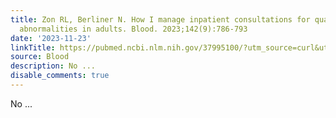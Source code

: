 ```yaml
---
title: Zon RL, Berliner N. How I manage inpatient consultations for quantitative neutrophil
  abnormalities in adults. Blood. 2023;142(9):786-793
date: '2023-11-23'
linkTitle: https://pubmed.ncbi.nlm.nih.gov/37995100/?utm_source=curl&utm_medium=rss&utm_campaign=journals&utm_content=7603509&fc=None&ff=20231124170815&v=2.17.9.post6+86293ac
source: Blood
description: No ...
disable_comments: true
---
```

No ...